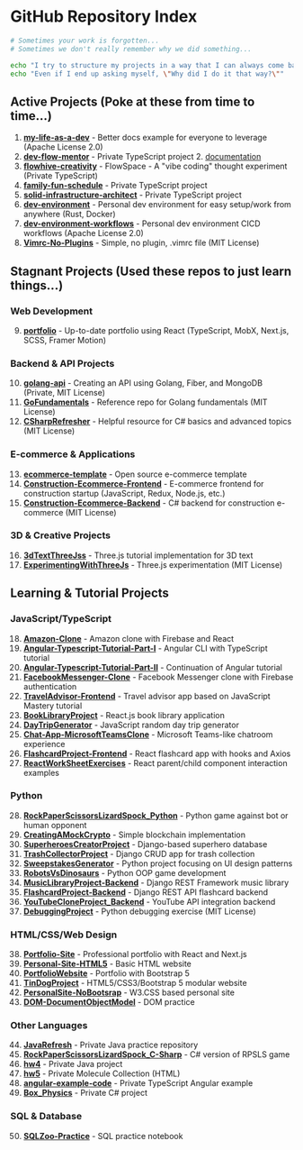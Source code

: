 # GitHub Repository Index

```bash
# Sometimes your work is forgotten...
# Sometimes we don't really remember why we did something...

echo "I try to structure my projects in a way that I can always come back to them some day."
echo "Even if I end up asking myself, \"Why did I do it that way?\""

```

## Active Projects (Poke at these from time to time...)

1. **[my-life-as-a-dev](https://github.com/BA-CalderonMorales/my-life-as-a-dev)** - Better docs example for everyone to leverage (Apache License 2.0)
2. **[dev-flow-mentor](https://github.com/BA-CalderonMorales/dev-flow-mentor)** - Private TypeScript project
    2. [documentation](./dev-flow-mentor/index.md)
3. **[flowhive-creativity](https://github.com/BA-CalderonMorales/flowhive-creativity)** - FlowSpace - A "vibe coding" thought experiment (Private TypeScript)
4. **[family-fun-schedule](https://github.com/BA-CalderonMorales/family-fun-schedule)** - Private TypeScript project
5. **[solid-infrastructure-architect](https://github.com/BA-CalderonMorales/solid-infrastructure-architect)** - Private TypeScript project
6. **[dev-environment](https://github.com/BA-CalderonMorales/dev-environment)** - Personal dev environment for easy setup/work from anywhere (Rust, Docker)
7. **[dev-environment-workflows](https://github.com/BA-CalderonMorales/dev-environment-workflows)** - Personal dev environment CICD workflows (Apache License 2.0)
8. **[Vimrc-No-Plugins](https://github.com/BA-CalderonMorales/Vimrc-No-Plugins)** - Simple, no plugin, .vimrc file (MIT License)

## Stagnant Projects (Used these repos to just learn things...)

### Web Development
9. **[portfolio](https://github.com/BA-CalderonMorales/portfolio)** - Up-to-date portfolio using React (TypeScript, MobX, Next.js, SCSS, Framer Motion)

### Backend & API Projects
10. **[golang-api](https://github.com/BA-CalderonMorales/golang-api)** - Creating an API using Golang, Fiber, and MongoDB (Private, MIT License)
11. **[GoFundamentals](https://github.com/BA-CalderonMorales/GoFundamentals)** - Reference repo for Golang fundamentals (MIT License)
12. **[CSharpRefresher](https://github.com/BA-CalderonMorales/CSharpRefresher)** - Helpful resource for C# basics and advanced topics (MIT License)

### E-commerce & Applications
13. **[ecommerce-template](https://github.com/BA-CalderonMorales/ecommerce-template)** - Open source e-commerce template
14. **[Construction-Ecommerce-Frontend](https://github.com/BA-CalderonMorales/Construction-Ecommerce-Frontend)** - E-commerce frontend for construction startup (JavaScript, Redux, Node.js, etc.)
15. **[Construction-Ecommerce-Backend](https://github.com/BA-CalderonMorales/Construction-Ecommerce-Backend)** - C# backend for construction e-commerce (MIT License)

### 3D & Creative Projects
16. **[3dTextThreeJss](https://github.com/BA-CalderonMorales/3dTextThreeJss)** - Three.js tutorial implementation for 3D text
17. **[ExperimentingWithThreeJs](https://github.com/BA-CalderonMorales/ExperimentingWithThreeJs)** - Three.js experimentation (MIT License)

## Learning & Tutorial Projects

### JavaScript/TypeScript
18. **[Amazon-Clone](https://github.com/BA-CalderonMorales/Amazon-Clone)** - Amazon clone with Firebase and React
19. **[Angular-Typescript-Tutorial-Part-I](https://github.com/BA-CalderonMorales/Angular-Typescript-Tutorial-Part-I)** - Angular CLI with TypeScript tutorial
20. **[Angular-Typescript-Tutorial-Part-II](https://github.com/BA-CalderonMorales/Angular-Typescript-Tutorial-Part-II)** - Continuation of Angular tutorial
21. **[FacebookMessenger-Clone](https://github.com/BA-CalderonMorales/FacebookMessenger-Clone)** - Facebook Messenger clone with Firebase authentication
22. **[TravelAdvisor-Frontend](https://github.com/BA-CalderonMorales/TravelAdvisor-Frontend)** - Travel advisor app based on JavaScript Mastery tutorial
23. **[BookLibraryProject](https://github.com/BA-CalderonMorales/BookLibraryProject)** - React.js book library application
24. **[DayTripGenerator](https://github.com/BA-CalderonMorales/DayTripGenerator)** - JavaScript random day trip generator
25. **[Chat-App-MicrosoftTeamsClone](https://github.com/BA-CalderonMorales/Chat-App-MicrosoftTeamsClone)** - Microsoft Teams-like chatroom experience
26. **[FlashcardProject-Frontend](https://github.com/BA-CalderonMorales/FlashcardProject-Frontend)** - React flashcard app with hooks and Axios
27. **[ReactWorkSheetExercises](https://github.com/BA-CalderonMorales/ReactWorkSheetExercises)** - React parent/child component interaction examples

### Python
28. **[RockPaperScissorsLizardSpock_Python](https://github.com/BA-CalderonMorales/RockPaperScissorsLizardSpock_Python)** - Python game against bot or human opponent
29. **[CreatingAMockCrypto](https://github.com/BA-CalderonMorales/CreatingAMockCrypto)** - Simple blockchain implementation
30. **[SuperheroesCreatorProject](https://github.com/BA-CalderonMorales/SuperheroesCreatorProject)** - Django-based superhero database
31. **[TrashCollectorProject](https://github.com/BA-CalderonMorales/TrashCollectorProject)** - Django CRUD app for trash collection
32. **[SweepstakesGenerator](https://github.com/BA-CalderonMorales/SweepstakesGenerator)** - Python project focusing on UI design patterns
33. **[RobotsVsDinosaurs](https://github.com/BA-CalderonMorales/RobotsVsDinosaurs)** - Python OOP game development
34. **[MusicLibraryProject-Backend](https://github.com/BA-CalderonMorales/MusicLibraryProject-Backend)** - Django REST Framework music library
35. **[FlashcardProject-Backend](https://github.com/BA-CalderonMorales/FlashcardProject-Backend)** - Django REST API flashcard backend
36. **[YouTubeCloneProject_Backend](https://github.com/BA-CalderonMorales/YouTubeCloneProject_Backend)** - YouTube API integration backend
37. **[DebuggingProject](https://github.com/BA-CalderonMorales/DebuggingProject)** - Python debugging exercise (MIT License)

### HTML/CSS/Web Design
38. **[Portfolio-Site](https://github.com/BA-CalderonMorales/Portfolio-Site)** - Professional portfolio with React and Next.js
39. **[Personal-Site-HTML5](https://github.com/BA-CalderonMorales/Personal-Site-HTML5)** - Basic HTML website
40. **[PortfolioWebsite](https://github.com/BA-CalderonMorales/PortfolioWebsite)** - Portfolio with Bootstrap 5
41. **[TinDogProject](https://github.com/BA-CalderonMorales/TinDogProject)** - HTML5/CSS3/Bootstrap 5 modular website
42. **[PersonalSite-NoBootsrap](https://github.com/BA-CalderonMorales/PersonalSite-NoBootsrap)** - W3.CSS based personal site
43. **[DOM-DocumentObjectModel](https://github.com/BA-CalderonMorales/DOM-DocumentObjectModel)** - DOM practice

### Other Languages
44. **[JavaRefresh](https://github.com/BA-CalderonMorales/JavaRefresh)** - Private Java practice repository
45. **[RockPaperScissorsLizardSpock_C-Sharp](https://github.com/BA-CalderonMorales/RockPaperScissorsLizardSpock_C-Sharp)** - C# version of RPSLS game
46. **[hw4](https://github.com/BA-CalderonMorales/hw4)** - Private Java project
47. **[hw5](https://github.com/BA-CalderonMorales/hw5)** - Private Molecule Collection (HTML)
48. **[angular-example-code](https://github.com/BA-CalderonMorales/angular-example-code)** - Private TypeScript Angular example
49. **[Box_Physics](https://github.com/BA-CalderonMorales/Box_Physics)** - Private C# project

### SQL & Database
50. **[SQLZoo-Practice](https://github.com/BA-CalderonMorales/SQLZoo-Practice)** - SQL practice notebook